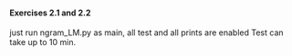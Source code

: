 #### Exercises 2.1 and 2.2
just run ngram_LM.py as main, all test and all prints are enabled
Test can take up to 10 min.